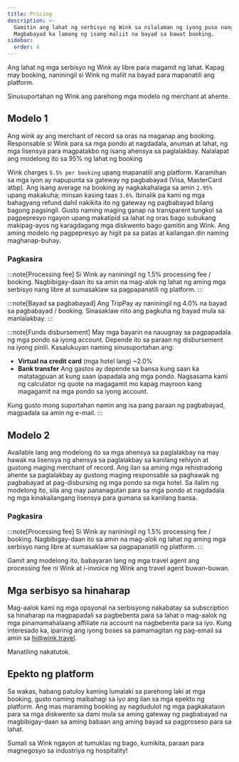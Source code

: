 ```yaml
---
title: Pricing
description: >-
  Gamitin ang lahat ng serbisyo ng Wink sa nilalaman ng iyong puso nang libre.
  Magbabayad ka lamang ng isang maliit na bayad sa bawat booking.
sidebar:
  order: 4
---
```

Ang lahat ng mga serbisyo ng Wink ay libre para magamit ng lahat. Kapag may booking, naniningil si Wink ng maliit na bayad para mapanatili ang platform.

Sinusuportahan ng Wink ang parehong mga modelo ng merchant at ahente.

## Modelo 1

Ang wink ay ang merchant of record sa oras na maganap ang booking. Responsable si Wink para sa mga pondo at nagdadala, anuman at lahat, ng mga lisensya para magpatakbo ng isang ahensya sa paglalakbay.
Nalalapat ang modelong ito sa 95% ng lahat ng booking

Wink charges `5.5% per booking` upang mapanatili ang platform.
Karamihan sa mga iyon ay napupunta sa gateway ng pagbabayad (Visa, MasterCard atbp). Ang isang average na booking ay nagkakahalaga sa amin `2.95%` upang makakuha; minsan kasing taas `3.6%`. Ibinalik pa kami ng mga bahagyang refund dahil nakikita ito ng gateway ng pagbabayad bilang bagong pagsingil.
Gusto naming maging ganap na transparent tungkol sa pagpepresyo ngayon upang makatipid sa lahat ng oras bago subukang makipag-ayos ng karagdagang mga diskwento bago gamitin ang Wink. Ang aming modelo ng pagpepresyo ay higit pa sa patas at kailangan din naming maghanap-buhay.

### Pagkasira

:::note\[Processing fee]
Si Wink ay naniningil ng 1.5% processing fee / booking. Nagbibigay-daan ito sa amin na mag-alok ng lahat ng aming mga serbisyo nang libre at sumasaklaw sa pagpapanatili ng platform.
:::

:::note\[Bayad sa pagbabayad]
Ang TripPay ay naniningil ng 4.0% na bayad sa pagbabayad / booking. Sinasaklaw nito ang pagkuha ng bayad mula sa manlalakbay.
:::

:::note\[Funds disbursement]
May mga bayarin na nauugnay sa pagpapadala ng mga pondo sa iyong account. Depende ito sa paraan ng disbursement na iyong pinili. Kasalukuyan naming sinusuportahan ang:

* **Virtual na credit card** (mga hotel lang) ~2.0%
* **Bank transfer** Ang gastos ay depende sa bansa kung saan ka matatagpuan at kung saan ipapadala ang mga pondo. Nagsasama kami ng calculator ng quote na magagamit mo kapag mayroon kang magagamit na mga pondo sa iyong account.

Kung gusto mong suportahan namin ang isa pang paraan ng pagbabayad, magpadala sa amin ng e-mail.
:::

## Modelo 2

Available lang ang modelong ito sa mga ahensya sa paglalakbay na may hawak na lisensya ng ahensya sa paglalakbay sa kanilang rehiyon at gustong maging merchant of record. Ang ilan sa aming mga rehistradong ahente sa paglalakbay ay gustong maging responsable sa paghawak ng pagbabayad at pag-disbursing ng mga pondo sa mga hotel. Sa ilalim ng modelong ito, sila ang may pananagutan para sa mga pondo at nagdadala ng mga kinakailangang lisensya para gumana sa kanilang bansa.

### Pagkasira

:::note\[Processing fee]
Si Wink ay naniningil ng 1.5% processing fee / booking. Nagbibigay-daan ito sa amin na mag-alok ng lahat ng aming mga serbisyo nang libre at sumasaklaw sa pagpapanatili ng platform.
:::

Gamit ang modelong ito, babayaran lang ng mga travel agent ang processing fee ni Wink at i-invoice ng Wink ang travel agent buwan-buwan.

## Mga serbisyo sa hinaharap

Mag-aalok kami ng mga opsyonal na serbisyong nakabatay sa subscription sa hinaharap na magpapadali sa pagbebenta para sa lahat o mag-aalok ng mga pinamamahalaang affiliate na account na nagbebenta para sa iyo. Kung interesado ka, iparinig ang iyong boses sa pamamagitan ng pag-email sa amin sa <hi@wink.travel>.

Manatiling nakatutok.

## Epekto ng platform

Sa wakas, habang patuloy kaming lumalaki sa parehong laki at mga booking, gusto naming maibahagi sa iyo ang ilan sa mga epekto ng platform. Ang mas maraming booking ay nagdudulot ng mga pagkakataon para sa mga diskwento sa dami mula sa aming gateway ng pagbabayad na magbibigay-daan sa aming babaan ang aming bayad sa pagproseso para sa lahat.

Sumali sa Wink ngayon at tumuklas ng bago, kumikita, paraan para magnegosyo sa industriya ng hospitality!

